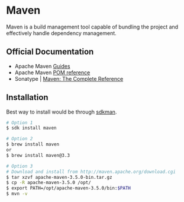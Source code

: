 # Maven

Maven is a build management tool capable of bundling the project and effectively handle dependency management.

## Official Documentation

* Apache Maven [Guides](http://maven.apache.org/guides/)
* Apache Maven [POM reference](https://maven.apache.org/pom.html)
* Sonatype | [Maven: The Complete Reference](https://books.sonatype.com/mvnref-book/reference/index.html)

## Installation

Best way to install would be through [sdkman](./version-manager.md).

```sh
# Option 1
$ sdk install maven

# Option 2
$ brew install maven
or
$ brew install maven@3.3

# Option 3
# Download and install from http://maven.apache.org/download.cgi
$ tar xzvf apache-maven-3.5.0-bin.tar.gz
$ cp -R apache-maven-3.5.0 /opt/
$ export PATH=/opt/apache-maven-3.5.0/bin:$PATH
$ mvn -v
```
